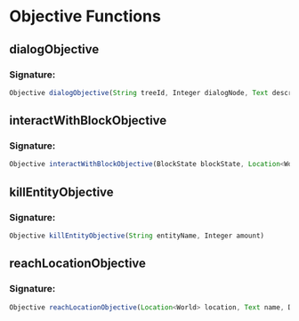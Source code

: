# Objective Functions

## dialogObjective

### Signature: 
```javascript
Objective dialogObjective(String treeId, Integer dialogNode, Text description)
```

## interactWithBlockObjective

### Signature: 
```javascript
Objective interactWithBlockObjective(BlockState blockState, Location<World> location)
```

## killEntityObjective

### Signature: 
```javascript
Objective killEntityObjective(String entityName, Integer amount)
```

## reachLocationObjective

### Signature: 
```javascript
Objective reachLocationObjective(Location<World> location, Text name, Double radius)
```

